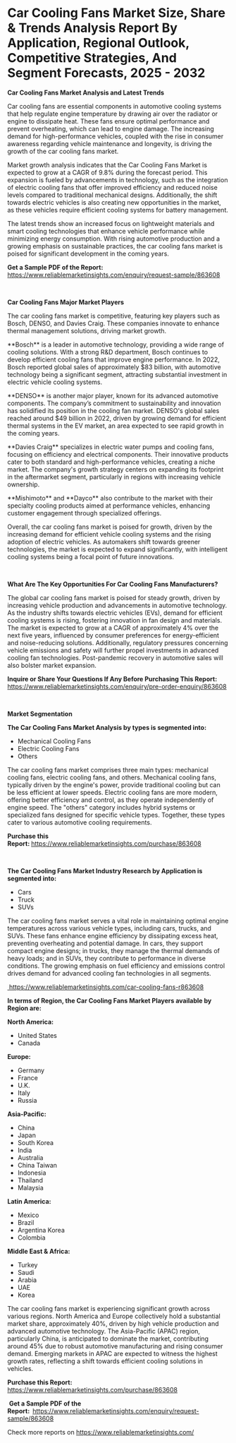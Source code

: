 <p><h1>Car Cooling Fans Market Size, Share & Trends Analysis Report By Application, Regional Outlook, Competitive Strategies, And Segment Forecasts, 2025 - 2032</h1></p><p><strong>Car Cooling Fans Market Analysis and Latest Trends</strong></p>
<p><p>Car cooling fans are essential components in automotive cooling systems that help regulate engine temperature by drawing air over the radiator or engine to dissipate heat. These fans ensure optimal performance and prevent overheating, which can lead to engine damage. The increasing demand for high-performance vehicles, coupled with the rise in consumer awareness regarding vehicle maintenance and longevity, is driving the growth of the car cooling fans market.</p><p>Market growth analysis indicates that the Car Cooling Fans Market is expected to grow at a CAGR of 9.8% during the forecast period. This expansion is fueled by advancements in technology, such as the integration of electric cooling fans that offer improved efficiency and reduced noise levels compared to traditional mechanical designs. Additionally, the shift towards electric vehicles is also creating new opportunities in the market, as these vehicles require efficient cooling systems for battery management.</p><p>The latest trends show an increased focus on lightweight materials and smart cooling technologies that enhance vehicle performance while minimizing energy consumption. With rising automotive production and a growing emphasis on sustainable practices, the car cooling fans market is poised for significant development in the coming years.</p></p>
<p><strong>Get a Sample PDF of the Report:&nbsp;</strong> <a href="https://www.reliablemarketinsights.com/enquiry/request-sample/863608?utm_campaign=2200&utm_medium=2&utm_source=Github&utm_content=ia&utm_term=30032025&utm_id=car-cooling-fans">https://www.reliablemarketinsights.com/enquiry/request-sample/863608</a></p>
<p>&nbsp;</p>
<p><strong>Car Cooling Fans Major Market Players</strong></p>
<p><p>The car cooling fans market is competitive, featuring key players such as Bosch, DENSO, and Davies Craig. These companies innovate to enhance thermal management solutions, driving market growth.</p><p>**Bosch** is a leader in automotive technology, providing a wide range of cooling solutions. With a strong R&D department, Bosch continues to develop efficient cooling fans that improve engine performance. In 2022, Bosch reported global sales of approximately $83 billion, with automotive technology being a significant segment, attracting substantial investment in electric vehicle cooling systems.</p><p>**DENSO** is another major player, known for its advanced automotive components. The company’s commitment to sustainability and innovation has solidified its position in the cooling fan market. DENSO's global sales reached around $49 billion in 2022, driven by growing demand for efficient thermal systems in the EV market, an area expected to see rapid growth in the coming years.</p><p>**Davies Craig** specializes in electric water pumps and cooling fans, focusing on efficiency and electrical components. Their innovative products cater to both standard and high-performance vehicles, creating a niche market. The company's growth strategy centers on expanding its footprint in the aftermarket segment, particularly in regions with increasing vehicle ownership.</p><p>**Mishimoto** and **Dayco** also contribute to the market with their specialty cooling products aimed at performance vehicles, enhancing customer engagement through specialized offerings.</p><p>Overall, the car cooling fans market is poised for growth, driven by the increasing demand for efficient vehicle cooling systems and the rising adoption of electric vehicles. As automakers shift towards greener technologies, the market is expected to expand significantly, with intelligent cooling systems being a focal point of future innovations.</p></p>
<p>&nbsp;</p>
<p><strong>What Are The Key Opportunities For Car Cooling Fans Manufacturers?</strong></p>
<p><p>The global car cooling fans market is poised for steady growth, driven by increasing vehicle production and advancements in automotive technology. As the industry shifts towards electric vehicles (EVs), demand for efficient cooling systems is rising, fostering innovation in fan design and materials. The market is expected to grow at a CAGR of approximately 4% over the next five years, influenced by consumer preferences for energy-efficient and noise-reducing solutions. Additionally, regulatory pressures concerning vehicle emissions and safety will further propel investments in advanced cooling fan technologies. Post-pandemic recovery in automotive sales will also bolster market expansion.</p></p>
<p><strong>Inquire or Share Your Questions If Any Before Purchasing This Report:</strong> <a href="https://www.reliablemarketinsights.com/enquiry/pre-order-enquiry/863608?utm_campaign=2200&utm_medium=2&utm_source=Github&utm_content=ia&utm_term=30032025&utm_id=car-cooling-fans">https://www.reliablemarketinsights.com/enquiry/pre-order-enquiry/863608</a></p>
<p>&nbsp;</p>
<p><strong>Market Segmentation</strong></p>
<p><strong>The Car Cooling Fans Market Analysis by types is segmented into:</strong></p>
<p><ul><li>Mechanical Cooling Fans</li><li>Electric Cooling Fans</li><li>Others</li></ul></p>
<p><p>The car cooling fans market comprises three main types: mechanical cooling fans, electric cooling fans, and others. Mechanical cooling fans, typically driven by the engine's power, provide traditional cooling but can be less efficient at lower speeds. Electric cooling fans are more modern, offering better efficiency and control, as they operate independently of engine speed. The "others" category includes hybrid systems or specialized fans designed for specific vehicle types. Together, these types cater to various automotive cooling requirements.</p></p>
<p><strong>Purchase this Report:&nbsp;</strong><a href="https://www.reliablemarketinsights.com/purchase/863608?utm_campaign=2200&utm_medium=2&utm_source=Github&utm_content=ia&utm_term=30032025&utm_id=car-cooling-fans">https://www.reliablemarketinsights.com/purchase/863608</a></p>
<p>&nbsp;</p>
<p><strong>The Car Cooling Fans Market Industry Research by Application is segmented into:</strong></p>
<p><ul><li>Cars</li><li>Truck</li><li>SUVs</li></ul></p>
<p><p>The car cooling fans market serves a vital role in maintaining optimal engine temperatures across various vehicle types, including cars, trucks, and SUVs. These fans enhance engine efficiency by dissipating excess heat, preventing overheating and potential damage. In cars, they support compact engine designs; in trucks, they manage the thermal demands of heavy loads; and in SUVs, they contribute to performance in diverse conditions. The growing emphasis on fuel efficiency and emissions control drives demand for advanced cooling fan technologies in all segments.</p></p>
<p><a href="https://www.reliablemarketinsights.com/car-cooling-fans-r863608?utm_campaign=2200&utm_medium=2&utm_source=Github&utm_content=ia&utm_term=30032025&utm_id=car-cooling-fans">&nbsp;https://www.reliablemarketinsights.com/car-cooling-fans-r863608</a></p>
<p><strong>In terms of Region, the Car Cooling Fans Market Players available by Region are:</strong></p>
<p>
    <p> <strong> North America: </strong>
        <ul>
            <li>United States</li>
            <li>Canada</li>
        </ul>
        </p> 
    <p> <strong> Europe: </strong>
        <ul>
            <li>Germany</li>
            <li>France</li>
            <li>U.K.</li>
            <li>Italy</li>
            <li>Russia</li>
        </ul>
        </p> 
    <p> <strong> Asia-Pacific: </strong>
        <ul>
            <li>China</li>
            <li>Japan</li>
            <li>South Korea</li>
            <li>India</li>
            <li>Australia</li>
            <li>China Taiwan</li>
            <li>Indonesia</li>
            <li>Thailand</li>
            <li>Malaysia</li>
        </ul>
        </p> 
    <p> <strong> Latin America: </strong>
        <ul>
            <li>Mexico</li>
            <li>Brazil</li>
            <li>Argentina Korea</li>
            <li>Colombia</li>
        </ul>
        </p> 
    <p> <strong> Middle East & Africa: </strong>
        <ul>
            <li>Turkey</li>
            <li>Saudi</li>
            <li>Arabia</li>
            <li>UAE</li>
            <li>Korea</li>
        </ul>
    </p>
    </p>
<p><p>The car cooling fans market is experiencing significant growth across various regions. North America and Europe collectively hold a substantial market share, approximately 40%, driven by high vehicle production and advanced automotive technology. The Asia-Pacific (APAC) region, particularly China, is anticipated to dominate the market, contributing around 45% due to robust automotive manufacturing and rising consumer demand. Emerging markets in APAC are expected to witness the highest growth rates, reflecting a shift towards efficient cooling solutions in vehicles.</p></p>
<p><strong>Purchase this Report: </strong><a href="https://www.reliablemarketinsights.com/purchase/863608?utm_campaign=2200&utm_medium=2&utm_source=Github&utm_content=ia&utm_term=30032025&utm_id=car-cooling-fans">https://www.reliablemarketinsights.com/purchase/863608</a></p>
<p>&nbsp;<strong>Get a Sample PDF of the Report:&nbsp;&nbsp;</strong><a href="https://www.reliablemarketinsights.com/enquiry/request-sample/863608?utm_campaign=2200&utm_medium=2&utm_source=Github&utm_content=ia&utm_term=30032025&utm_id=car-cooling-fans">https://www.reliablemarketinsights.com/enquiry/request-sample/863608</a></p>
<p><strong></strong></p>
<p>Check more reports on <a href="https://www.reliablemarketinsights.com/?utm_campaign=2200&utm_medium=2&utm_source=Github&utm_content=ia&utm_term=30032025&utm_id=car-cooling-fans">https://www.reliablemarketinsights.com/</a></p>